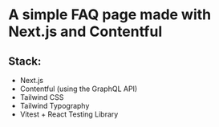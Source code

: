 # A simple FAQ page made with Next.js and Contentful

## Stack:

- Next.js
- Contentful (using the GraphQL API)
- Tailwind CSS
- Tailwind Typography
- Vitest + React Testing Library
